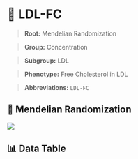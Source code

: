 # 🧪 LDL-FC

> **Root:** Mendelian Randomization

> **Group:** Concentration  

> **Subgroup:** LDL

> **Phenotype:** Free Cholesterol in LDL  

> **Abbreviations:** `LDL-FC`

## 🧬 Mendelian Randomization  

<img src="/MR/Figures/Inverse/LDL-FC.png"/>


## 📊 Data Table


<CsvTableMRI src="/MR/Data/Inverse/LDL-FC.csv"/>
